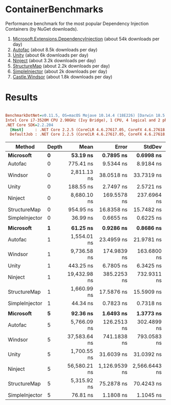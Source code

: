 # ContainerBenchmarks

Performance benchmark for the most popular Dependency Injection Containers (by NuGet downloads).

1. [Microsoft.Extensions.DependencyInjection](https://www.nuget.org/packages/Microsoft.Extensions.DependencyInjection) (about 54k downloads per day)
2. [Autofac](https://www.nuget.org/packages/Autofac) (about 8.5k downloads per day)
3. [Unity](https://www.nuget.org/packages/Unity) (about 6k downloads per day)
4. [Ninject](https://www.nuget.org/packages/Ninject) (about 3.2k downloads per day)
5. [StructureMap](https://www.nuget.org/packages/StructureMap) (about 2.2k downloads per day)
6. [SimpleInjector](https://www.nuget.org/packages/SimpleInjector) (about 2k downloads per day)
7. [Castle.Windsor](https://www.nuget.org/packages/Castle.Windsor) (about 1.8k downloads per day)

# Results

``` ini

BenchmarkDotNet=v0.11.5, OS=macOS Mojave 10.14.4 (18E226) [Darwin 18.5.0]
Intel Core i7-3520M CPU 2.90GHz (Ivy Bridge), 1 CPU, 4 logical and 2 physical cores
.NET Core SDK=2.2.204
  [Host]     : .NET Core 2.2.5 (CoreCLR 4.6.27617.05, CoreFX 4.6.27618.01), 64bit RyuJIT
  DefaultJob : .NET Core 2.2.5 (CoreCLR 4.6.27617.05, CoreFX 4.6.27618.01), 64bit RyuJIT


```
|         Method | Depth |         Mean |         Error |        StdDev |          Min |          Max |       Median |  Ratio | RatioSD | Rank |
|--------------- |------ |-------------:|--------------:|--------------:|-------------:|-------------:|-------------:|-------:|--------:|-----:|
|      **Microsoft** |     **0** |     **53.19 ns** |     **0.7895 ns** |     **0.6998 ns** |     **51.88 ns** |     **54.09 ns** |     **53.13 ns** |   **1.00** |    **0.00** |    **2** |
|        Autofac |     0 |    775.41 ns |     9.5344 ns |     8.9184 ns |    759.96 ns |    794.07 ns |    773.65 ns |  14.57 |    0.19 |    4 |
|        Windsor |     0 |  2,811.13 ns |    38.0518 ns |    33.7319 ns |  2,739.85 ns |  2,864.67 ns |  2,814.12 ns |  52.87 |    1.00 |    6 |
|          Unity |     0 |    188.55 ns |     2.7497 ns |     2.5721 ns |    183.24 ns |    192.28 ns |    188.98 ns |   3.55 |    0.08 |    3 |
|        Ninject |     0 |  8,680.10 ns |   169.5578 ns |   237.6964 ns |  8,311.88 ns |  9,103.99 ns |  8,738.05 ns | 161.46 |    5.21 |    7 |
|   StructureMap |     0 |    954.95 ns |    16.8358 ns |    15.7482 ns |    928.63 ns |    974.22 ns |    959.44 ns |  17.93 |    0.30 |    5 |
| SimpleInjector |     0 |     36.99 ns |     0.6655 ns |     0.6225 ns |     35.62 ns |     37.92 ns |     37.06 ns |   0.70 |    0.02 |    1 |
|                |       |              |               |               |              |              |              |        |         |      |
|      **Microsoft** |     **1** |     **61.25 ns** |     **0.9286 ns** |     **0.8686 ns** |     **60.04 ns** |     **62.94 ns** |     **61.17 ns** |   **1.00** |    **0.00** |    **2** |
|        Autofac |     1 |  1,554.01 ns |    23.4959 ns |    21.9781 ns |  1,516.62 ns |  1,592.42 ns |  1,557.83 ns |  25.38 |    0.59 |    4 |
|        Windsor |     1 |  9,736.58 ns |   174.9839 ns |   163.6800 ns |  9,497.76 ns | 10,039.85 ns |  9,774.69 ns | 159.00 |    3.70 |    6 |
|          Unity |     1 |    443.25 ns |     6.7805 ns |     6.3425 ns |    430.81 ns |    453.37 ns |    443.15 ns |   7.24 |    0.16 |    3 |
|        Ninject |     1 | 19,432.98 ns |   385.2253 ns |   732.9311 ns | 17,883.86 ns | 20,970.68 ns | 19,274.23 ns | 320.31 |   12.42 |    7 |
|   StructureMap |     1 |  1,660.99 ns |    17.5876 ns |    15.5909 ns |  1,634.19 ns |  1,677.52 ns |  1,667.59 ns |  27.18 |    0.49 |    5 |
| SimpleInjector |     1 |     44.34 ns |     0.7823 ns |     0.7318 ns |     43.18 ns |     45.84 ns |     44.29 ns |   0.72 |    0.02 |    1 |
|                |       |              |               |               |              |              |              |        |         |      |
|      **Microsoft** |     **5** |     **92.36 ns** |     **1.6493 ns** |     **1.3773 ns** |     **90.06 ns** |     **94.90 ns** |     **92.13 ns** |   **1.00** |    **0.00** |    **2** |
|        Autofac |     5 |  5,766.09 ns |   126.2513 ns |   302.4899 ns |  5,290.42 ns |  6,522.84 ns |  5,734.98 ns |  65.57 |    2.59 |    5 |
|        Windsor |     5 | 37,583.64 ns |   741.1838 ns |   793.0583 ns | 35,816.24 ns | 38,680.31 ns | 37,802.49 ns | 405.06 |   12.75 |    6 |
|          Unity |     5 |  1,700.55 ns |    31.6039 ns |    31.0392 ns |  1,635.44 ns |  1,756.91 ns |  1,702.73 ns |  18.40 |    0.43 |    3 |
|        Ninject |     5 | 56,580.21 ns | 1,126.9539 ns | 2,566.6443 ns | 52,067.18 ns | 62,406.09 ns | 56,613.85 ns | 641.61 |   28.75 |    7 |
|   StructureMap |     5 |  5,315.92 ns |    75.2878 ns |    70.4243 ns |  5,162.83 ns |  5,428.04 ns |  5,312.57 ns |  57.52 |    1.16 |    4 |
| SimpleInjector |     5 |     76.81 ns |     1.1808 ns |     1.1045 ns |     75.27 ns |     79.59 ns |     76.85 ns |   0.83 |    0.02 |    1 |

